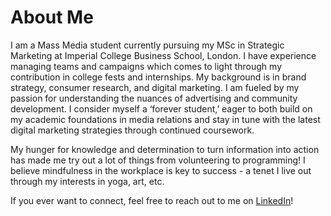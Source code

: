 # About Me

I am a Mass Media student currently pursuing my MSc in Strategic Marketing at Imperial College Business School, London. I have experience managing teams and campaigns which comes to light through my contribution in college fests and internships. My background is in brand strategy, consumer research, and digital marketing. I am fueled by my passion for understanding the nuances of advertising and community development. I consider myself a ‘forever student,’ eager to both build on my academic foundations in media relations and stay in tune with the latest digital marketing strategies through continued coursework.

My hunger for knowledge and determination to turn information into action has made me try out a lot of things from volunteering to programming! I believe mindfulness in the workplace is key to success - a tenet I live out through my interests in yoga, art, etc. 

If you ever want to connect, feel free to reach out to me on [LinkedIn](https://in.linkedin.com/in/saloni-shah-425075140)!


